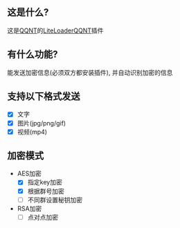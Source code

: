## 这是什么?
这是[QQNT](https://im.qq.com/pcqq/index.shtml)的[LiteLoaderQQNT](https://llqqnt.mukapp.top/)插件

## 有什么功能?
能发送加密信息(必须双方都安装插件), 并自动识别加密的信息

## 支持以下格式发送
- [x] 文字
- [x] 图片(jpg/png/gif)
- [x] 视频(mp4)

## 加密模式
- AES加密
  - [x] 指定key加密
  - [x] 根据群号加密
  - [ ] 不同群设置秘钥加密
- RSA加密
  - [ ] 点对点加密
